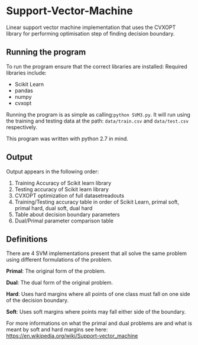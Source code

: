 # Support-Vector-Machine
Linear support vector machine implementation that uses the CVXOPT library for performing optimisation step of finding decision boundary.

## Running the program
To run the program ensure that the correct libraries are installed: Required libraries include:
* Scikit Learn
* pandas
* numpy
* cvxopt

Running the program is as simple as calling:`python SVM3.py`.
It will run using the training and testing data at the path:
`data/train.csv` and `data/test.csv` respectively.

This program was written with python 2.7 in mind.

## Output
Output appears in the following order:
1) Training Accuracy of Scikit learn library
2) Testing accuracy of Scikit learn library
3) CVXOPT optimization of full datasetreadouts
4) Training/Testing accuracy table in order of Scikit Learn, primal soft, primal hard, dual soft, dual hard
5) Table about decision boundary parameters
6) Dual/Primal parameter comparison table

## Definitions
There are 4 SVM implementations present that all solve the same problem using different formulations of the problem.

**Primal**: The original form of the problem.

**Dual**: The dual form of the original problem.

**Hard**: Uses hard margins where all points of one class must fall on one side of the decision boundary.

**Soft**: Uses soft margins where points may fall either side of the boundary.

For more informations on what the primal and dual problems are and what is meant by soft and hard margins see here:
https://en.wikipedia.org/wiki/Support-vector_machine
